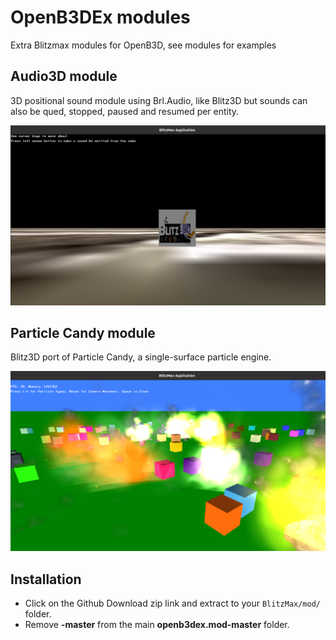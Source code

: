 # OpenB3DEx modules
Extra Blitzmax modules for OpenB3D, see modules for examples

## Audio3D module
3D positional sound module using Brl.Audio, like Blitz3D but sounds can also be qued, stopped, paused and resumed per entity.

![screenshot](./media/audio3d.png)

## Particle Candy module
Blitz3D port of Particle Candy, a single-surface particle engine.

![screenshot](./media/particlecandy.png)

## Installation
* Click on the Github Download zip link and extract to your `BlitzMax/mod/` folder.
* Remove **-master** from the main **openb3dex.mod-master** folder.

